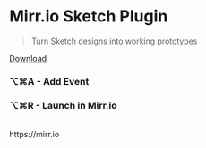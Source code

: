 # Mirr.io Sketch Plugin

> Turn Sketch designs into working prototypes

[Download](https://github.com/Normally/Mirr.io-Sketch-Plugin/archive/master.zip)

### __⌥⌘A__ - Add Event 
### __⌥⌘R__ - Launch in Mirr.io

<br/>
https://mirr.io

